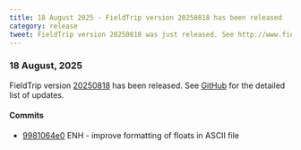 ```yaml
---
title: 18 August 2025 - FieldTrip version 20250818 has been released
category: release
tweet: FieldTrip version 20250818 was just released. See http://www.fieldtriptoolbox.org/#18-august-2025
---
```


### 18 August, 2025

FieldTrip version [20250818](http://github.com/fieldtrip/fieldtrip/releases/tag/20250818) has been released.
See [GitHub](https://github.com/fieldtrip/fieldtrip/compare/20250815...20250818) for the detailed list of updates.

#### Commits

- [9981064e0](http://github.com/fieldtrip/fieldtrip/commit/9981064e0) ENH - improve formatting of floats in ASCII file
